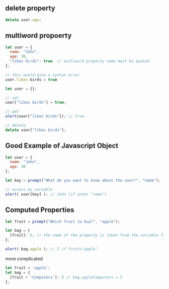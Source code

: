 ## delete property
```javascript
delete user.age;
```

## multiword propoerty
```javascript
let user = {
  name: "John",
  age: 30,
  "likes birds": true  // multiword property name must be quoted
};

// this would give a syntax error
user.likes birds = true
```
```javascript
let user = {};

// set
user["likes birds"] = true;

// get
alert(user["likes birds"]); // true

// delete
delete user["likes birds"];
```


## Good Example of Javascript Object
```javascript
let user = {
  name: "John",
  age: 30
};

let key = prompt("What do you want to know about the user?", "name");

// access by variable
alert( user[key] ); // John (if enter "name")
```

## Computed Properties
```javascript
let fruit = prompt("Which fruit to buy?", "apple");

let bag = {
  [fruit]: 5, // the name of the property is taken from the variable fruit
};

alert( bag.apple ); // 5 if fruit="apple"
```
more complicated
```javascript
let fruit = 'apple';
let bag = {
  [fruit + 'Computers']: 5 // bag.appleComputers = 5
};
```
